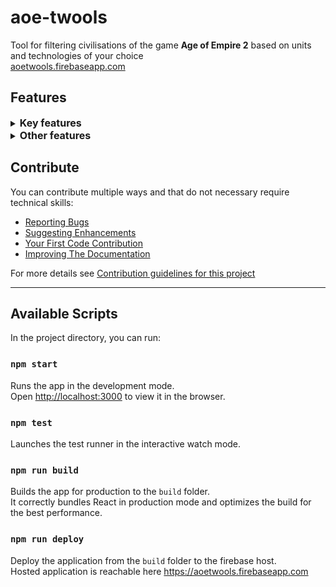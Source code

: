 # aoe-twools
Tool for filtering civilisations of the game **Age of Empire 2** based on units and technologies of your choice <br />
[aoetwools.firebaseapp.com](aoetwools.firebaseapp.com)

## Features

<details>
  <summary> <span style="font-size: 16px; font-weight: bold;"> Key features </span> </summary>

- **Filtering**: clics on **units** and **technologies** in the main frame remove **civilisations** that do not have access to them in the top list.
  ![filtering](public/images/examples/filtering.png)

- **Tech tree**: clicking a **civilisation** in the top list displays its technology tree (by greying out **units** and **technologies** that this **civilisation** do not have access to)
  ![Tech tree](public/images/examples/tech-tree.png)

- **Information**: hovering a **civilisation** in the top list, or a **unit** or a **technology** in the main frame display a panel with detailed information
  ![Information](public/images/examples/information1.png)

  ![Information](public/images/examples/information2.png)
</details>

<details>
  <summary> <span style="font-size: 16px; font-weight: bold;"> Other features </span> </summary>

- **Fully upgraded and Excluded**: Hovering over the top right button in the top **civilisation** list shows 2 options that can be checked:
  - Show Fully upgraded: checking this option displays the list of **civilisations** that have access to all selected **Units** and all their corresponding **Upgrades**
  - Show Excluded: checking this option displays the list of **civilisations** that do not satisfy the current filter
  ![Fully upgraded and Excluded](public/images/examples/fully-upgraded-and-excluded.png)

- **Main frame options**: at the top left corner of the main frame are 3 different buttons
  - Change the size of the icons: clicking the first button changes the size of all **Units** and **Technologies** alternating between normal and small sizes
    ![Change the size of the icons](public/images/examples/scale-down-techs.png)

  - Information panel: clicking the second button changes the display mode of the tooltips for **Units** and **Technologies** between *none* (no tooltip will appear), *display* (tooltips will appear on hover and disappear on leave) and *locked* (tooltips will appear on hover and maintain as long as the cursor is hover the panel allowing the user to check further information in the panel)
    ![Information panel](public/images/examples/tooltip-mode.png)

  - Reset filters: clicking the reset button removes all filters (**Civilisations**, **Units** and **Technologies**)
    ![Reset filters](public/images/examples/reset-filters.png)

- **Language**: Two languages are available *English* and *French*

  ![Language](public/images/examples/language.png)
</details>

## Contribute

You can contribute multiple ways and that do not necessary require technical skills:
  - [Reporting Bugs](docs/CONTRIBUTING.md#reporting-bugs)
  - [Suggesting Enhancements](docs/CONTRIBUTING.md#suggesting-enhancements)
  - [Your First Code Contribution](docs/CONTRIBUTING.md#your-first-code-contribution)
  - [Improving The Documentation](docs/CONTRIBUTING.md#improving-the-documentation)

For more details see [Contribution guidelines for this project](docs/CONTRIBUTING.md)

---

## Available Scripts

In the project directory, you can run:

### `npm start`

Runs the app in the development mode.<br />
Open [http://localhost:3000](http://localhost:3000) to view it in the browser.

### `npm test`

Launches the test runner in the interactive watch mode.

### `npm run build`

Builds the app for production to the `build` folder.<br />
It correctly bundles React in production mode and optimizes the build for the best performance.

### `npm run deploy`

Deploy the application from the `build` folder to the firebase host.<br />
Hosted application is reachable here https://aoetwools.firebaseapp.com